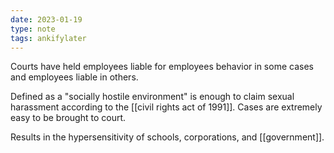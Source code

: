 ```yaml
---
date: 2023-01-19
type: note
tags: ankifylater
---
```


Courts have held employees liable for employees behavior in some cases and employees liable in others.

Defined as a "socially hostile environment" is enough to claim sexual harassment according to the [[civil rights act of 1991]]. Cases are extremely easy to be brought to court.

Results in the hypersensitivity of schools, corporations, and [[government]].

